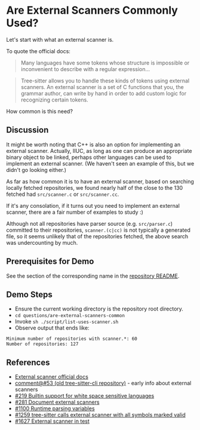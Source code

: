# Are External Scanners Commonly Used?

Let's start with what an external scanner is.

To quote the official docs:

> Many languages have some tokens whose structure is impossible or
> inconvenient to describe with a regular expression...

> Tree-sitter allows you to handle these kinds of tokens using
> external scanners. An external scanner is a set of C functions that
> you, the grammar author, can write by hand in order to add custom
> logic for recognizing certain tokens.

How common is this need?

## Discussion

It might be worth noting that C++ is also an option for implementing
an external scanner.  Actually, IIUC, as long as one can produce an
appropriate binary object to be linked, perhaps other languages can be
used to implement an external scanner.  (We haven't seen an example of
this, but we didn't go looking either.)

As far as how common it is to have an external scanner, based on
searching locally fetched repositories, we found nearly half of the
close to the 130 fetched had `src/scanner.c` or `src/scanner.cc`.

If it's any consolation, if it turns out you need to implement an
external scanner, there are a fair number of examples to study :)

Although not all repositories have parser source (e.g. `src/parser.c`)
committed to their repositories, `scanner.(c|cc)` is not typically a
generated file, so it seems unlikely that of the repositories fetched,
the above search was undercounting by much.

## Prerequisites for Demo

See the section of the corresponding name in the [repository
README](../../README.md).

## Demo Steps

* Ensure the current working directory is the repository root directory.
* `cd questions/are-external-scanners-common`
* Invoke `sh ./script/list-uses-scanner.sh`
* Observe output that ends like:

```
Minimum number of repositories with scanner.*: 60
Number of repositories: 127
```

## References

* [External scanner official docs](https://tree-sitter.github.io/tree-sitter/creating-parsers#external-scanners)
* [comment@#53 (old tree-sitter-cli repository)](https://github.com/tree-sitter/tree-sitter-cli/issues/53#issuecomment-452462914) - early info about external scanners
* [#219 Builtin support for white space sensitive languages](https://github.com/tree-sitter/tree-sitter/issues/219)
* [#281 Document external scanners](https://github.com/tree-sitter/tree-sitter/issues/281)
* [#1100 Runtime parsing variables](https://github.com/tree-sitter/tree-sitter/discussions/1100)
* [#1259 tree-sitter calls external scanner with all symbols marked valid](https://github.com/tree-sitter/tree-sitter/issues/1259)
* [#1627 External scanner in test](https://github.com/tree-sitter/tree-sitter/issues/1627)
